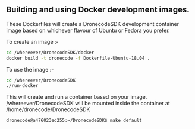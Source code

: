 ## Building and using Docker development images.

These Dockerfiles will create a DronecodeSDK development container image based on whichever flavour of Ubuntu or Fedora you prefer.

To create an image :-

```bash
cd /whereever/DronecodeSDK/docker
docker build -t dronecode -f Dockerfile-Ubuntu-18.04 .
```

To use the image :-

```bash
cd /whereever/DronecodeSDK
./run-docker
```

This will create and run a container based on your image.
/whereever/DronecodeSDK will be mounted inside the container at /home/dronecode/DronecodeSDK

```bash
dronecode@a476023ed255:~/DronecodeSDK$ make default
```
